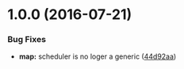 <a name="1.0.0"></a>
# 1.0.0 (2016-07-21)


### Bug Fixes

* **map:** scheduler is no loger a generic ([44d92aa](https://github.com/TylorS/tempest/commit/44d92aa))




